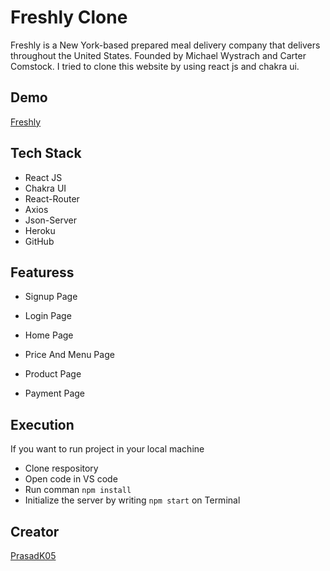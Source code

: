# Freshly Clone

Freshly is a New York-based prepared meal delivery company that delivers throughout the United States. Founded by Michael Wystrach and Carter Comstock. I tried to clone this website by using react js and chakra ui.


## Demo

[Freshly](https://profound-florentine-71114c.netlify.app)


## Tech Stack

- React JS
- Chakra UI
- React-Router
- Axios
- Json-Server
- Heroku
- GitHub




## Featuress

- Signup Page

- Login Page

- Home Page

- Price And Menu Page

- Product Page

- Payment Page

## Execution

If you want to run project in your local machine

- Clone respository
- Open code in VS code
- Run comman `npm install` 
- Initialize the server by writing `npm start` on Terminal

## Creator

[PrasadK05](https://github.com/PrasadK05/)



